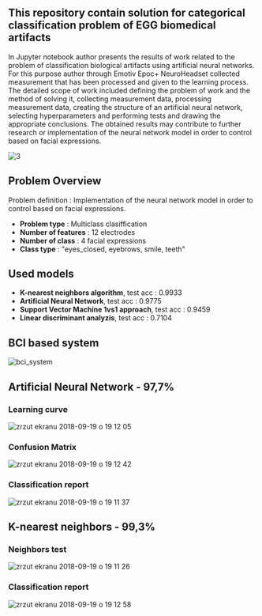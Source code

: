 ## This repository contain solution for categorical classification problem of EGG biomedical artifacts 

In Jupyter notebook author presents the results of work related to the problem of classification biological artifacts using artificial neural networks. For this purpose author through Emotiv Epoc+ NeuroHeadset collected measurement that has been processed and given to the learning process. The detailed scope of work included defining the problem of work and the method of solving it, collecting measurement data, processing measurement data, creating the structure of an artificial neural network, selecting hyperparameters and performing tests and drawing the appropriate conclusions. The obtained results may contribute to further research or implementation of the neural network model in order to control based on facial expressions. 

![3](https://user-images.githubusercontent.com/21131348/44955960-623c3e00-aebc-11e8-8e18-ad11f80edc63.png)

## Problem Overview 

Problem definition : Implementation of the neural network model in order to control based on facial expressions. 

* **Problem type** : Multiclass clasiffication
* **Number of features** : 12 electrodes
* **Number of class** : 4 facial expressions
* **Class type**  : "eyes_closed, eyebrows, smile, teeth"
 
## Used models

* **K-nearest neighbors algorithm**, test acc : 0.9933
* **Artificial Neural Network**, test acc :  0.9775
* **Support Vector Machine 1vs1 approach**, test acc : 0.9459
* **Linear discriminant analyzis**, test acc : 0.7104


## BCI based system
![bci_system](https://user-images.githubusercontent.com/21131348/45600845-af172d00-ba03-11e8-8d69-a19c1f0ad02f.png)

## Artificial Neural Network - 97,7%

### Learning curve
![zrzut ekranu 2018-09-19 o 19 12 05](https://user-images.githubusercontent.com/21131348/45769773-e0c90780-bc40-11e8-85d8-c1741e8532d7.png)


### Confusion Matrix 
![zrzut ekranu 2018-09-19 o 19 12 42](https://user-images.githubusercontent.com/21131348/45769849-13730000-bc41-11e8-91fb-ffcf4a8cf3ba.png)


### Classification report

![zrzut ekranu 2018-09-19 o 19 11 37](https://user-images.githubusercontent.com/21131348/45769908-42897180-bc41-11e8-8f56-a9a4893371e8.png)

## K-nearest neighbors - 99,3%

### Neighbors test

![zrzut ekranu 2018-09-19 o 19 11 26](https://user-images.githubusercontent.com/21131348/45769983-7ebcd200-bc41-11e8-92fd-98abd6de0a36.png)

### Classification report

![zrzut ekranu 2018-09-19 o 19 12 58](https://user-images.githubusercontent.com/21131348/45770038-95fbbf80-bc41-11e8-9ff2-4a4f74d65c17.png)
